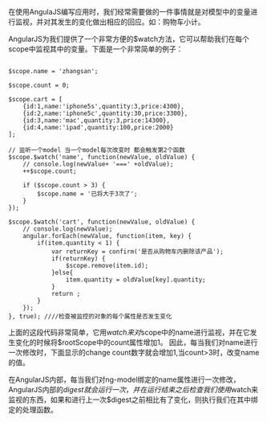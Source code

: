 在使用AngulaJS编写应用时，我们经常需要做的一件事情就是对模型中的变量进行监视，并对其发生的变化做出相应的回应。如：购物车小计。

AngularJS为我们提供了一个非常方便的$watch方法，它可以帮助我们在每个scope中监视其中的变量。下面是一个非常简单的例子：


```

$scope.name = 'zhangsan';  
  
$scope.count = 0;  
  
$scope.cart = [  
    {id:1,name:'iphone5s',quantity:3,price:4300},  
    {id:2,name:'iphone5c',quantity:30,price:3300},  
    {id:3,name:'mac',quantity:3,price:14300},  
    {id:4,name:'ipad',quantity:100,price:2000}  
];  
  
// 监听一个model 当一个model每次改变时 都会触发第2个函数  
$scope.$watch('name', function(newValue, oldValue) {  
    // console.log(newValue+ '===' +oldValue);  
    ++$scope.count;  
  
    if ($scope.count > 3) {  
        $scope.name = '已将大于3次了';  
    }  
});  
  
$scope.$watch('cart', function(newValue, oldValue) {  
    // console.log(newValue);  
    angular.forEach(newValue, function(item, key) {  
        if(item.quantity < 1) {  
            var returnKey = confirm('是否从购物车内删除该产品');  
            if(returnKey) {  
                $scope.remove(item.id);  
            }else{  
                item.quantity = oldValue[key].quantity;  
            }  
            return ;  
        }  
    });  
}, true); ////检查被监控的对象的每个属性是否发生变化

```

上面的这段代码非常简单，它用$watch来对$scope中的name进行监视，并在它发生变化的时候将$rootScope中的count属性增加1。
因此，每当我们对name进行一次修改时，下面显示的change count数字就会增加1,当count>3时，改变name的值。

在AngularJS内部，每当我们对ng-model绑定的name属性进行一次修改，AngularJS内部的$digest就会运行一次，
并在运行结束之后检查我们使用$watch来监视的东西，如果和进行上一次$digest之前相比有了变化，则执行我们在其中绑定的处理函数。